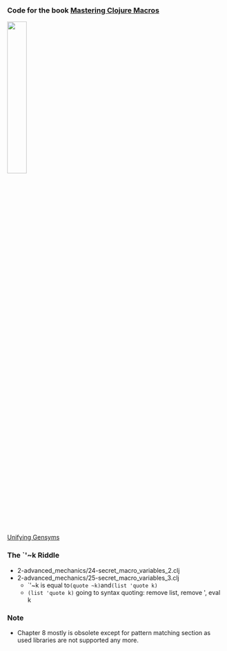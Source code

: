 ### Code for the book [Mastering Clojure Macros](https://pragprog.com/titles/cjclojure/mastering-clojure-macros/)

<img src="https://pragprog.com/titles/cjclojure/mastering-clojure-macros/cjclojure.jpg" width="30%" height="30%"/>

[Unifying Gensyms](https://github.com/clj-commons/potemkin?tab=readme-ov-file#unify-gensyms)

### The `'~k Riddle

- 2-advanced_mechanics/24-secret_macro_variables_2.clj
- 2-advanced_mechanics/25-secret_macro_variables_3.clj
  - \`'~k is equal to`(quote ~k)`and`(list 'quote k)`
  - `(list 'quote k)` going to syntax quoting: remove list, remove ', eval k

### Note

- Chapter 8 mostly is obsolete except for pattern matching section as used libraries are not supported any more.
